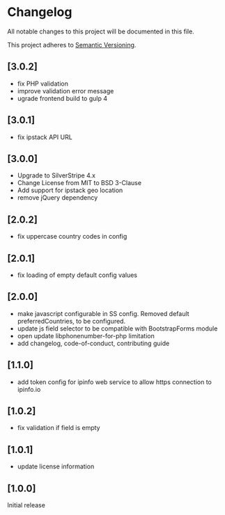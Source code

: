 # Changelog

All notable changes to this project will be documented in this file.

This project adheres to [Semantic Versioning](http://semver.org/).

## [3.0.2]

* fix PHP validation
* improve validation error message 
* ugrade frontend build to gulp 4

## [3.0.1]

* fix ipstack API URL 

## [3.0.0]

* Upgrade to SilverStripe 4.x
* Change License from MIT to BSD 3-Clause
* Add support for ipstack geo location
* remove jQuery dependency

## [2.0.2]

* fix uppercase country codes in config

## [2.0.1]

* fix loading of empty default config values

## [2.0.0]

* make javascript configurable in SS config. Removed default preferredCountries, to be configured.
* update js field selector to be compatible with BootstrapForms module
* open update libphonenumber-for-php limitation
* add changelog, code-of-conduct, contributing guide

## [1.1.0]

* add token config for ipinfo web service to allow https connection to ipinfo.io

## [1.0.2]

* fix validation if field is empty

## [1.0.1]

* update license information


## [1.0.0]

Initial release